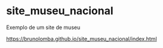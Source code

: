 # site_museu_nacional
 Exemplo de um site de museu
 
 https://brunolomba.github.io/site_museu_nacional/index.html
